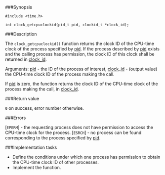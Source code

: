 ###Synopsis

`#include <time.h>`

`int clock_getcpuclockid(pid_t pid, clockid_t *clock_id);`

###Description

The `clock_getcpuclockid()` function returns the clock ID of the CPU-time clock of the process specified by <u>pid</u>. If the process described by <u>pid</u> exists and the calling process has permission, the clock ID of this clock shall be returned in <u>clock_id</u>.

Arguments:
<u>pid</u> - the ID of the process of interest,
<u>clock_id</u> - (output value) the CPU-time clock ID of the process making the call.

If <u>pid</u> is zero, the function returns the clock ID of the CPU-time clock of the process making the call, in <u>clock_id</u>.

###Return value

`0` on success, error number otherwise.

###Errors

[`EPERM`] - the requesting process does not have permission to access the CPU-time clock for the process.
[`ESRCH`] - no process can be found corresponding to the process specified by <u>pid</u>. 

###Implementation tasks
* Define the conditions under which one process has permission to obtain the CPU-time clock ID of other processes.
* Implement the function.

